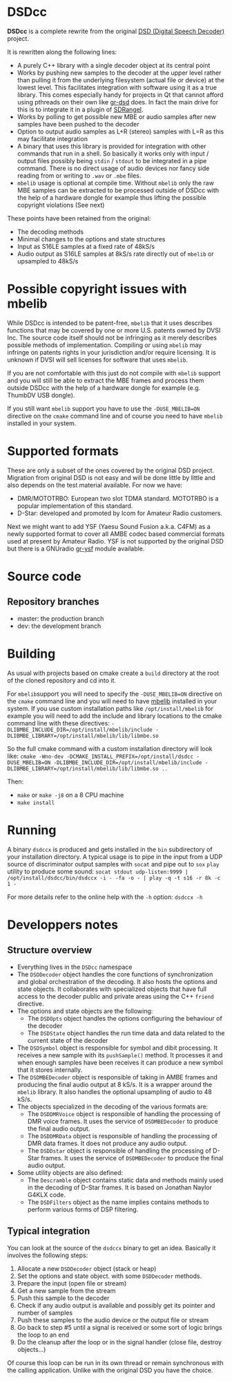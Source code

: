 DSDcc
=====

**DSDcc** is a complete rewrite from the original [DSD (Digital Speech Decoder)](https://github.com/szechyjs/dsd) project.

It is rewritten along the following lines:

  - A purely C++ library with a single decoder object at its central point
  - Works by pushing new samples to the decoder at the upper level rather than pulling it from the underlying filesystem (actual file or device) at the lowest level. This facilitates integration with software using it as a true library. This comes especially handy for projects in Qt that cannot afford using pthreads on their own like [gr-dsd](https://github.com/argilo/gr-dsd) does. In fact the main drive for this is to integrate it in a plugin of [SDRangel](https://github.com/f4exb/sdrangel).
  - Works by polling to get possible new MBE or audio samples after new samples have been pushed to the decoder
  - Option to output audio samples as L+R (stereo) samples with L=R as this may facilitate integration
  - A binary that uses this library is provided for integration with other commands that run in a shell. So basically it works only with input / output files possibly being `stdin` / `stdout` to be integrated in a pipe command. There is no direct usage of audio devices nor fancy side reading from or writing to `.wav` or `.mbe` files.
  - `mbelib` usage is optional at compile time. Without `mbelib` only the raw MBE samples can be extracted to be processed outside of DSDcc with the help of a hardware dongle for example thus lifting the possible copyright violations (See next)

These points have been retained from the original:

  - The decoding methods
  - Minimal changes to the options and state structures
  - Input as S16LE samples at a fixed rate of 48kS/s
  - Audio output as S16LE samples at 8kS/s rate directly out of `mbelib` or upsampled to 48kS/s

<h1>Possible copyright issues with mbelib</h1>

While DSDcc is intended to be patent-free, `mbelib` that it uses describes functions that may be covered by one or more U.S. patents owned by DVSI Inc. The source code itself should not be infringing as it merely describes possible methods of implementation. Compiling or using `mbelib` may infringe on patents rights in your jurisdiction and/or require licensing. It is unknown if DVSI will sell licenses for software that uses `mbelib`.

If you are not comfortable with this just do not compile with `mbelib` support and you will still be able to extract the MBE frames and process them outside DSDcc with the help of a hardware dongle for example (e.g. ThumbDV USB dongle).

If you still want `mbelib` support you have to use the `-DUSE_MBELIB=ON` directive on the `cmake` command line and of course you need to have `mbelib` installed in your system.

<h1>Supported formats</h1>

These are only a subset of the ones covered by the original DSD project. Migration from original DSD is not easy and will be done little by little and also depends on the test material available. For now we have:

  - DMR/MOTOTRBO: European two slot TDMA standard. MOTOTRBO is a popular implementation of this standard.
  - D-Star: developed and promoted by Icom for Amateur Radio customers.

Next we might want to add YSF (Yaesu Sound Fusion a.k.a. C4FM) as a newly supported format to cover all AMBE codec based commercial formats used at present by Amateur Radio. YSF is not supported by the original DSD but there is a GNUradio [gr-ysf](http://hb9uf.github.io/gr-ysf/) module available.

<h1>Source code</h1>

<h2>Repository branches</h2>

- master: the production branch
- dev: the development branch

<h1>Building</h1>

As usual with projects based on cmake create a `build` directory at the root of the cloned repository and cd into it.

For `mbelib`support you will need to specify the `-DUSE_MBELIB=ON` directive on the `cmake` command line and you will need to have [mbelib](https://github.com/szechyjs/mbelib) installed in your system. If you use custom installation paths like `/opt/install/mbelib` for example you will need to add the include and library locations to the cmake command line with these directives: `-DLIBMBE_INCLUDE_DIR=/opt/install/mbelib/include -DLIBMBE_LIBRARY=/opt/install/mbelib/lib/libmbe.so`

So the full cmake command with a custom installation directory will look like: `cmake -Wno-dev -DCMAKE_INSTALL_PREFIX=/opt/install/dsdcc -DUSE_MBELIB=ON -DLIBMBE_INCLUDE_DIR=/opt/install/mbelib/include -DLIBMBE_LIBRARY=/opt/install/mbelib/lib/libmbe.so ..`

Then:

  - `make` or `make -j8` on a 8 CPU machine
  - `make install`

<h1>Running</h1>

A binary `dsdccx` is produced and gets installed in the `bin` subdirectory of your installation directory. A typical usage is to pipe in the input from a UDP source of discriminator output samples with `socat` and pipe out to `sox` `play` utility to produce some sound:
`socat stdout udp-listen:9999 | /opt/install/dsdcc/bin/dsdccx -i - -fa -o - | play -q -t s16 -r 8k -c 1 -`

For more details refer to the online help with the `-h` option: `dsdccx -h`

<h1>Developpers notes</h1>

<h2>Structure overview</h2>

  - Everything lives in the `DSDcc` namespace
  - The `DSDDecoder` object handles the core functions of synchronization and global orchestration of the decoding. It also hosts the options and state objects. It collaborates with specialized objects that have full access to the decoder public and private areas using the C++ `friend` directive.
  - The options and state objects are the following:
    - The `DSDOpts` object handles the options configuring the behaviour of the decoder
    - The `DSDState` object handles the run time data and data related to the current state of the decoder
  - The `DSDSymbol` object is responsible for symbol and dibit processing. It receives a new sample with its `pushSample()` method. It processes it and when enough samples have been receives it can produce a new symbol that it stores internally.
  - The `DSDMBEDecoder` object is responsible of taking in AMBE frames and producing the final audio output at 8 kS/s. It is a wrapper around the `mbelib` library. It also handles the optional upsampling of audio to 48 kS/s.
  - The objects specialized in the decoding of the various formats are:
    - The `DSDDMRVoice` object is responsible of handling the processing of DMR voice frames. It uses the service of `DSDMBEDecoder` to produce the final audio output.
    - The `DSDDMRData` object is responsible of handling the processing of DMR data frames. It does not produce any audio output.
    - The `DSDDstar` object is responsible of handling the processing of D-Star frames. It uses the service of `DSDMBEDecoder` to produce the final audio output.
  - Some utility objects are also defined:
    - The `Descramble` object contains static data and methods mainly used in the decoding of D-Star frames. It is based on Jonathan Naylor G4KLX code.
    - The `DSDFilters` object as the name implies contains methods to perform various forms of DSP filtering.

<h2>Typical integration</h2>

You can look at the source of the `dsdccx` binary to get an idea. Basically it involves the following steps:

  1. Allocate a new `DSDDecoder` object (stack or heap)
  2. Set the options and state object. with some `DSDDecoder` methods.
  3. Prepare the input (open file or stream)
  4. Get a new sample from the stream
  5. Push this sample to the decoder
  6. Check if any audio output is available and possibly get its pointer and number of samples
  7. Push these samples to the audio device or the output file or stream
  8. Go back to step #5 until a signal is received or some sort of logic brings the loop to an end
  9. Do the cleanup after the loop or in the signal handler (close file, destroy objects...)

Of course this loop can be run in its own thread or remain synchronous with the calling application. Unlike with the original DSD you have the choice.
